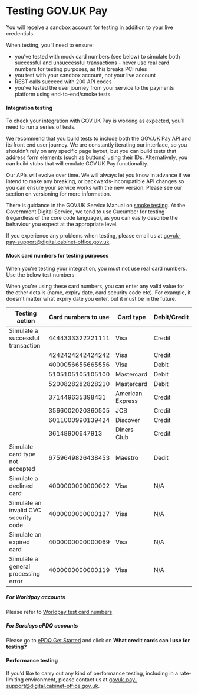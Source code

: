 # Testing GOV.UK Pay

You will receive a sandbox account for testing in addition to your live credentials.

When testing, you’ll need to ensure:

 - you’ve tested with mock card numbers (see below) to simulate both successful and unsuccessful transactions - never use real card numbers for testing purposes, as this breaks PCI rules
 - you test with your sandbox account, not your live account
 - REST calls succeed with 200 API codes
 - you’ve tested the user journey from your service to the payments platform using end-to-end/smoke tests



#### Integration testing

To check your integration with GOV.UK Pay is working as expected, you’ll need to run a series of tests.


We recommend that you build tests to include both the GOV.UK Pay API and its front end user journey. We are constantly iterating our interface, so you shouldn’t rely on any specific page layout, but you can build tests that address form elements (such as buttons) using their IDs. Alternatively, you can build stubs that will emulate GOV.UK Pay functionality.


Our APIs will evolve over time. We will always let you know in advance if we intend to make any breaking, or backwards-incompatible API changes so you can ensure your service works with the new version. Please see our section on versioning for more information.


There is guidance in the GOV.UK Service Manual on [smoke testing](https://www.gov.uk/service-manual/making-software/deployment.html). At the Government Digital Service, we tend to use Cucumber for testing (regardless of the core code language), as you can easily describe the behaviour you expect at the appropriate level.

If you experience any problems when testing, please email us at [govuk-pay-support@digital.cabinet-office.gov.uk](mailto:govuk-pay-support@digital.cabinet-office.gov.uk).



#### Mock card numbers for testing purposes

When you're testing your integration, you must not use real card numbers. Use the below test numbers.

When you're using these card numbers, you can enter any valid value for the other details (name, expiry date, card security code etc). For example, it doesn't matter what expiry date you enter, but it must be in the future.

|Testing action |Card numbers to use | Card type | Debit/Credit |
| --------  | ------- | ------- | ------- |
|Simulate a successful transaction | 4444333322221111 | Visa | Credit |
||4242424242424242| Visa | Credit |
||4000056655665556| Visa | Debit |
||5105105105105100| Mastercard | Debit |
||5200828282828210| Mastercard | Debit |
||371449635398431| American Express | Credit |
||3566002020360505| JCB | Credit |
||6011000990139424|Discover| Credit |
||36148900647913|Diners Club| Credit |
|Simulate card type not accepted |6759649826438453|Maestro| Dedit |
|Simulate a declined card|4000000000000002|Visa| N/A |
|Simulate an invalid CVC security code|4000000000000127|Visa| N/A |
|Simulate an expired card|4000000000000069|Visa| N/A |
|Simulate a general processing error|4000000000000119|Visa| N/A |

##### For _Worldpay_ accounts
Please refer to [Worldpay test card numbers](http://support.worldpay.com/support/kb/gg/corporate-gateway-guide/content/reference/usefultables.htm#Test)

##### For _Barclays ePDQ_ accounts
Please go to [ePDQ Get Started](https://support.epdq.co.uk/en/products/onboarding) and click on __What credit cards can I use for testing?__

####  Performance testing

If you’d like to carry out any kind of performance testing, including in a rate-limiting environment, please contact us at [govuk-pay-support@digital.cabinet-office.gov.uk](mailto:govuk-pay-support@digital.cabinet-office.gov.uk).
